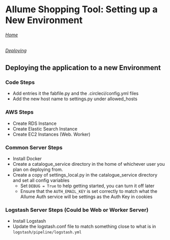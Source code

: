 # Allume Shopping Tool: Setting up a New Environment

###### [Home](README.md)
###### [Deploying](DEPLOY.md)


## Deploying the application to a new Environment


### Code Steps
* Add entries it the fabfile.py and the .circleci/config.yml files
* Add the new host name to settings.py under allowed_hosts

### AWS Steps
* Create RDS Instance
* Create Elastic Search Instance
* Create EC2 Instances (Web. Worker)

### Common Server Steps
* Install Docker
* Create a catalogue_service directory in the home of whichever user you plan on deploying from.
* Create a copy of settings_local.py in the catalogue_service directory and set all config variables
  * Set `DEBUG = True` to help getting started, you can turn it off later
  * Ensure that the `AUTH_EMAIL_KEY` is set correctly to match what the Allume Auth service will be settings as the Auth Key in cookies


### Logstash Server Steps (Could be Web or Worker Server)
* Install Logstash
* Update the logstash.conf file to match something close to what is in `logstash/pipeline/logstash.yml`






